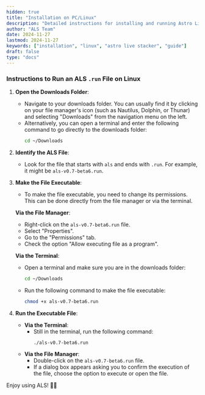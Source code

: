 ```yaml
---
hidden: true
title: "Installation on PC/Linux"
description: "Detailed instructions for installing and running Astro Live Stacker (ALS) on a Linux PC."
author: "ALS Team"
date: 2024-11-27
lastmod: 2024-11-27
keywords: ["installation", "linux", "astro live stacker", "guide"]
draft: false
type: "docs"
---
```



### Instructions to Run an ALS `.run` File on Linux

1. **Open the Downloads Folder**:
   - Navigate to your downloads folder. You can usually find it by clicking on your file manager's icon (such as Nautilus, Dolphin, or Thunar) and selecting "Downloads" from the navigation menu on the left.
   - Alternatively, you can open a terminal and enter the following command to go directly to the downloads folder:
     ```bash
     cd ~/Downloads
     ```

2. **Identify the ALS File**:
   - Look for the file that starts with `als` and ends with `.run`. For example, it might be `als-v0.7-beta6.run`.

3. **Make the File Executable**:
   - To make the file executable, you need to change its permissions. This can be done directly from the file manager or via the terminal.
   
   **Via the File Manager**:
     - Right-click on the `als-v0.7-beta6.run` file.
     - Select "Properties".
     - Go to the "Permissions" tab.
     - Check the option "Allow executing file as a program".

   **Via the Terminal**:
     - Open a terminal and make sure you are in the downloads folder:
       ```bash
       cd ~/Downloads
       ```
     - Run the following command to make the file executable:
       ```bash
       chmod +x als-v0.7-beta6.run
       ```

4. **Run the Executable File**:
   - **Via the Terminal**:
     - Still in the terminal, run the following command:
       ```bash
       ./als-v0.7-beta6.run
       ```
   - **Via the File Manager**:
     - Double-click on the `als-v0.7-beta6.run` file.
     - If a dialog box appears asking you to confirm the execution of the file, choose the option to execute or open the file.

Enjoy using ALS! 🚀✨

